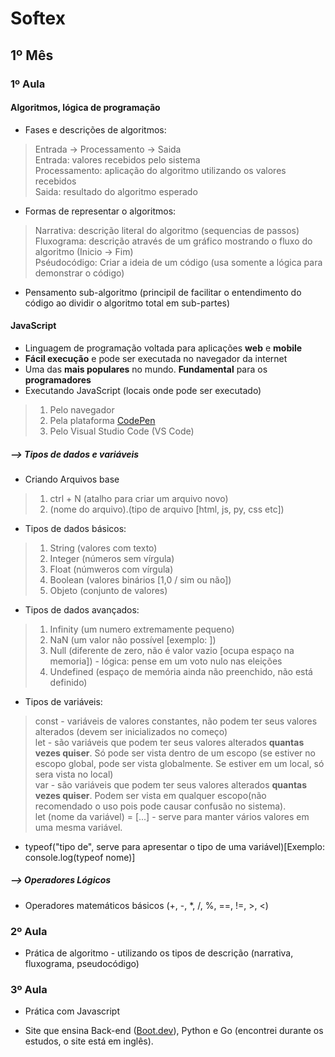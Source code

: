 # Softex

## 1º Mês

### 1º Aula

#### Algoritmos, lógica de programação

* Fases e descrições de algoritmos:

> Entrada -> Processamento -> Saida  
> Entrada: valores recebidos pelo sistema  
> Processamento: aplicação do algoritmo utilizando os valores recebidos  
> Saida: resultado do algoritmo esperado

* Formas de representar o algoritmos:

> Narrativa: descrição literal do algoritmo (sequencias de passos)  
> Fluxograma: descrição através de um gráfico mostrando o fluxo do algoritmo (Inicio -> Fim)  
> Pséudocódigo: Criar a ideia de um código (usa somente a lógica para demonstrar o código)

* Pensamento sub-algoritmo (principil de facilitar o entendimento do código ao dividir o algoritmo total em sub-partes)

#### JavaScript

* Linguagem de programação voltada para aplicações **web** e **mobile**
* **Fácil execução** e pode ser executada no navegador da internet
* Uma das **mais populares** no mundo. **Fundamental** para os **programadores**
* Executando JavaScript (locais onde pode ser executado)

> 1. Pelo navegador
> 2. Pela plataforma [CodePen](https://codepen.io/)
> 3. Pelo Visual Studio Code (VS Code)

##### **--> Tipos de dados e variáveis**

* Criando Arquivos base

> 1. ctrl + N (atalho para criar um arquivo novo)
> 2. (nome do arquivo).(tipo de arquivo [html, js, py, css etc])

* Tipos de  dados básicos:

> 1. String (valores com texto)
> 2. Integer (números sem vírgula)
> 3. Float (númweros com vírgula)
> 4. Boolean (valores binários [1,0 / sim ou não])
> 5. Objeto (conjunto de valores)

* Tipos de dados avançados:
  
> 1. Infinity (um numero extremamente pequeno)
> 2. NaN (um valor não possível [exemplo: ])
> 3. Null (diferente de zero, não é valor vazio [ocupa espaço na memoria]) - lógica: pense em um voto nulo nas eleições
> 4. Undefined (espaço de memória ainda não preenchido, não está definido)

* Tipos de variáveis:

> const - variáveis de valores constantes, não podem ter seus valores alterados (devem ser inicializados no começo)  
> let - são variáveis que podem ter seus valores alterados **quantas vezes quiser**.  Só pode ser vista dentro de um escopo (se estiver no escopo global, pode ser vista globalmente. Se estiver em um local, só sera vista no local)  
> var - são variáveis que podem ter seus valores alterados **quantas vezes quiser**.  Podem ser vista em qualquer escopo(não recomendado o uso pois pode causar confusão no sistema).  
> let (nome da variável) = [...] - serve para manter vários valores em uma mesma variável.

* typeof("tipo de", serve para apresentar o tipo de uma variável)[Exemplo: console.log(typeof nome)]

##### **--> Operadores Lógicos**

* Operadores matemáticos básicos (+, -, *, /, %, ==, !=, >, <)

### 2º Aula

* Prática de algoritmo - utilizando os tipos de descrição (narrativa, fluxograma, pseudocódigo)

### 3º Aula 

* Prática com Javascript
- Site que ensina Back-end ([Boot.dev](https://boot.dev/)), Python e Go (encontrei durante os estudos, o site está em inglês).
